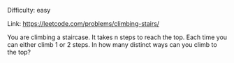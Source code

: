 Difficulty: easy

Link: https://leetcode.com/problems/climbing-stairs/

You are climbing a staircase. It takes n steps to reach the top.
Each time you can either climb 1 or 2 steps. In how many distinct ways can you climb to the top?
